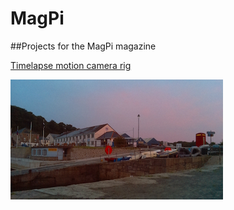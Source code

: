 # MagPi
##Projects for the MagPi magazine

[Timelapse motion camera rig](https://github.com/uktechreviews/MagPi/tree/master/timelapse)


![Example](timelapse/photo.jpg)
